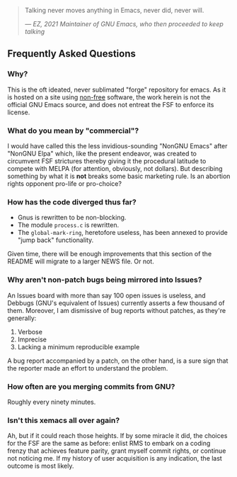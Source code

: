 > Talking never moves anything in Emacs, never did, never will.
>
> &mdash; <cite>EZ, 2021 Maintainer of GNU Emacs, who then proceeded to keep talking</cite>

## Frequently Asked Questions

### Why?

This is the oft ideated, never sublimated "forge" repository for
emacs.  As it is hosted on a site using
[non-free](https://www.gnu.org/philosophy/categories.en.html)
software, the work herein is not the official GNU Emacs source, and
does not entreat the FSF to enforce its license.

### What do you mean by "commercial"?

I would have called this the less invidious-sounding "NonGNU Emacs"
after "NonGNU Elpa" which, like the present endeavor, was created to
circumvent FSF strictures thereby giving it the procedural latitude to
compete with MELPA (for attention, obviously, not dollars).  But
describing something by what it is **not** breaks some basic marketing
rule.  Is an abortion rights opponent pro-life or pro-choice?

### How has the code diverged thus far?

- Gnus is rewritten to be non-blocking.
- The module `process.c` is rewritten.
- The `global-mark-ring`, heretofore useless, has been annexed to
  provide "jump back" functionality.

Given time, there will be enough improvements that this section of the
README will migrate to a larger NEWS file.  Or not.

### Why aren't non-patch bugs being mirrored into Issues?

An Issues board with more than say 100 open issues is useless, and
Debbugs (GNU's equivalent of Issues) currently asserts a few thousand of
them.  Moreover, I am dismissive of bug reports without patches, as
they're generally:

1. Verbose
2. Imprecise
3. Lacking a minimum reproducible example

A bug report accompanied by a patch, on the other hand, is a sure sign
that the reporter made an effort to understand the problem.

### How often are you merging commits from GNU?

Roughly every ninety minutes.

### Isn't this xemacs all over again?

Ah, but if it could reach those heights.  If by some miracle it did,
the choices for the FSF are the same as before: enlist RMS to embark
on a coding frenzy that achieves feature parity, grant myself commit
rights, or continue not noticing me.  If my history of user
acquisition is any indication, the last outcome is most likely.
